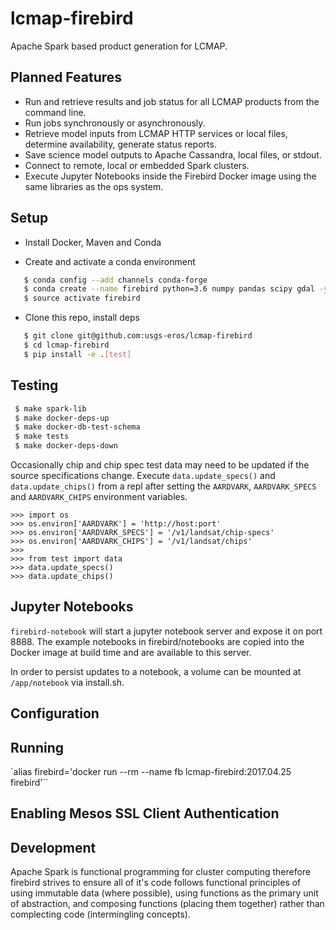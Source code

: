 # lcmap-firebird
Apache Spark based product generation for LCMAP.

## Planned Features
* Run and retrieve results and job status for all LCMAP products from the command line.
* Run jobs synchronously or asynchronously.
* Retrieve model inputs from LCMAP HTTP services or local files, determine availability, generate status reports.
* Save science model outputs to Apache Cassandra, local files, or stdout.
* Connect to remote, local or embedded Spark clusters.
* Execute Jupyter Notebooks inside the Firebird Docker image using the same libraries as the ops system.

## Setup

* Install Docker, Maven and Conda

* Create and activate a conda environment
```bash
   $ conda config --add channels conda-forge
   $ conda create --name firebird python=3.6 numpy pandas scipy gdal -y
   $ source activate firebird
```

* Clone this repo, install deps
```bash
   $ git clone git@github.com:usgs-eros/lcmap-firebird
   $ cd lcmap-firebird
   $ pip install -e .[test]
```

## Testing
```bash
 $ make spark-lib
 $ make docker-deps-up
 $ make docker-db-test-schema
 $ make tests
 $ make docker-deps-down
```

Occasionally chip and chip spec test data may need to be updated if the source
specifications change. Execute ```data.update_specs()``` and ```data.update_chips()``` from
a repl after setting the ```AARDVARK```, ```AARDVARK_SPECS``` and ```AARDVARK_CHIPS```
environment variables.

```
>>> import os
>>> os.environ['AARDVARK'] = 'http://host:port'
>>> os.environ['AARDVARK_SPECS'] = '/v1/landsat/chip-specs'
>>> os.environ['AARDVARK_CHIPS'] = '/v1/landsat/chips'
>>>
>>> from test import data
>>> data.update_specs()
>>> data.update_chips()
```

## Jupyter Notebooks
```firebird-notebook``` will start a jupyter notebook server and expose it on
port 8888.  The example notebooks in firebird/notebooks are copied into the
Docker image at build time and are available to this server.

In order to persist updates to a notebook, a volume can be mounted
at ```/app/notebook``` via install.sh.

## Configuration

## Running
`alias firebird='docker run --rm --name fb lcmap-firebird:2017.04.25 firebird'``

## Enabling Mesos SSL Client Authentication

## Development
Apache Spark is functional programming for cluster computing therefore firebird strives to ensure all of it's code follows functional principles of using immutable data (where possible), using functions as the primary unit of abstraction, and composing functions (placing them together) rather than complecting code (intermingling concepts).
